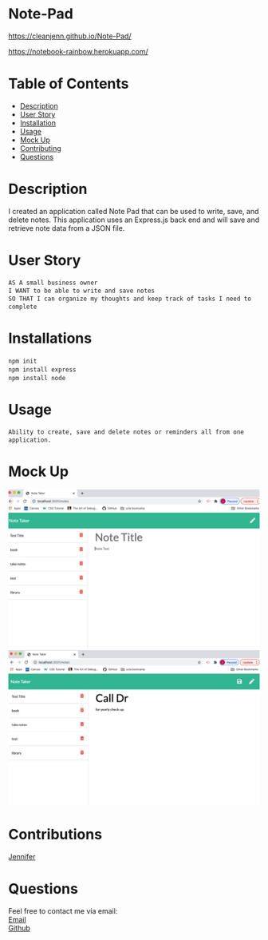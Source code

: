 # Note-Pad

https://cleanjenn.github.io/Note-Pad/

https://notebook-rainbow.herokuapp.com/


# Table of Contents

- [Description](#description)
- [User Story](#user-story)
- [Installation](#installation)
- [Usage](#usage)
- [Mock Up](#mock-up)
- [Contributing](#contributing)
- [Questions](#questions)

# Description 

 I created an application called Note Pad that can be used to write, save, and delete notes. This application uses an Express.js back end and will save and retrieve note data from a JSON file.
 # User Story
 ```
 AS A small business owner
I WANT to be able to write and save notes
SO THAT I can organize my thoughts and keep track of tasks I need to complete
```
# Installations 
`npm init`<br />
`npm install express`<br />
`npm install node`
# Usage
```
Ability to create, save and delete notes or reminders all from one application. 
```
# Mock Up

![README Mock-Up](./images/mockup1.png)
![README Mock-Up 2](./images/mockup2.png)
# Contributions

[Jennifer](https://github.com/cleanjenn)

# Questions 

Feel free to contact me via email: <br /> [Email](mailto:jennifer23gomez.com)<br /> 
[Github](https://github.com/cleanjenn)<br />